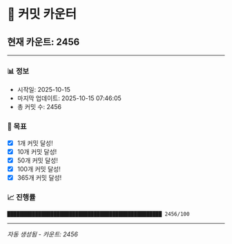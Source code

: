 # 🔢 커밋 카운터

## 현재 카운트: 2456

---

### 📊 정보
- 시작일: 2025-10-15
- 마지막 업데이트: 2025-10-15 07:46:05
- 총 커밋 수: 2456

### 🎯 목표
- [x] 1개 커밋 달성!
- [x] 10개 커밋 달성!
- [x] 50개 커밋 달성!
- [x] 100개 커밋 달성!
- [x] 365개 커밋 달성!

### 📈 진행률
```
██████████████████████████████████████████████████ 2456/100
```

---
*자동 생성됨 - 카운트: 2456*
